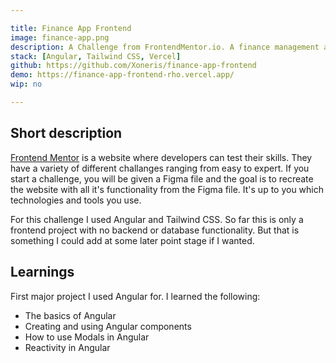 ```yaml
---

title: Finance App Frontend
image: finance-app.png
description: A Challenge from FrontendMentor.io. A finance management app. You can create budgets, pots and oversee your transactions. The main goal of this project was to learn Angular 
stack: [Angular, Tailwind CSS, Vercel]
github: https://github.com/Xoneris/finance-app-frontend
demo: https://finance-app-frontend-rho.vercel.app/
wip: no

---
```


## Short description
[Frontend Mentor](https://www.frontendmentor.io) is a website where developers can test their skills. They have a variety of different challanges ranging from easy to expert. If you start a challenge, you will be given a Figma file and the goal is to recreate the website with all it's functionality from the Figma file. It's up to you which technologies and tools you use. 

For this challenge I used Angular and Tailwind CSS. So far this is only a frontend project with no backend or database functionality. But that is something I could add at some later point stage if I wanted. 

## Learnings
First major project I used Angular for. I learned the following:
- The basics of Angular
- Creating and using Angular components
- How to use Modals in Angular
- Reactivity in Angular